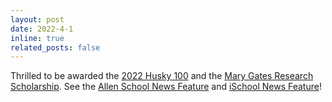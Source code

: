 ```yaml
---
layout: post
date: 2022-4-1
inline: true
related_posts: false
---
```


Thrilled to be awarded the [2022 Husky 100](https://www.washington.edu/husky100/#name=hayoung-jung) and the [Mary Gates Research Scholarship](https://expd.uw.edu/mge/apply/research/). See the [Allen School News Feature](https://news.cs.washington.edu/2022/05/11/allen-schools-husky-100-honorees-combine-academic-excellence-and-service-to-build-a-more-equitable-and-inclusive-society/) and [iSchool News Feature](https://ischool.uw.edu/research/updates/2022-03-21)!